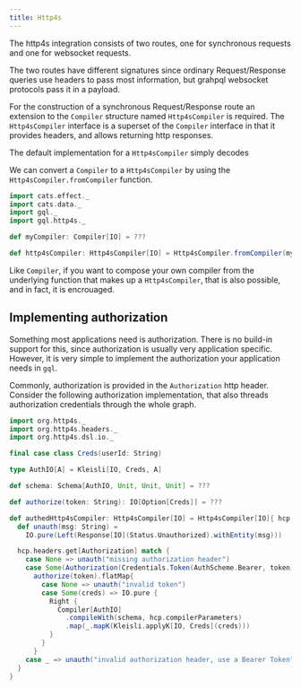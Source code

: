 ```yaml
---
title: Http4s
---
```

The http4s integration consists of two routes, one for synchronous requests and one for websocket requests.

The two routes have different signatures since ordinary Request/Response queries use headers to pass most information, but grahpql websocket protocols pass it in a payload.

For the construction of a synchronous Request/Response route an extension to the `Compiler` structure named `Http4sCompiler` is required.
The `Http4sCompiler` interface is a superset of the `Compiler` interface in that it provides headers, and allows returning http responses.

The default implementation for a `Http4sCompiler` simply decodes

We can convert a `Compiler` to a `Http4sCompiler` by using the `Http4sCompiler.fromCompiler` function.
```scala
import cats.effect._
import cats.data._
import gql._
import gql.http4s._

def myCompiler: Compiler[IO] = ???

def http4sCompiler: Http4sCompiler[IO] = Http4sCompiler.fromCompiler(myCompiler)
```
Like `Compiler`, if you want to compose your own compiler from the underlying function that makes up a `Http4sCompiler`, that is also possible, and in fact, it is encrouaged.

## Implementing authorization
Something most applications need is authorization.
There is no build-in support for this, since authorization is usually very application specific.
However, it is very simple to implement the authorization your application needs in `gql`.

Commonly, authorization is provided in the `Authorization` http header.
Consider the following authorization implementation, that also threads authorization credentials through the whole graph.
```scala
import org.http4s._
import org.http4s.headers._
import org.http4s.dsl.io._

final case class Creds(userId: String)

type AuthIO[A] = Kleisli[IO, Creds, A]

def schema: Schema[AuthIO, Unit, Unit, Unit] = ???

def authorize(token: String): IO[Option[Creds]] = ???

def authedHttp4sCompiler: Http4sCompiler[IO] = Http4sCompiler[IO]{ hcp =>
  def unauth(msg: String) = 
    IO.pure(Left(Response[IO](Status.Unauthorized).withEntity(msg)))

  hcp.headers.get[Authorization] match {
    case None => unauth("missing authorization header")
    case Some(Authorization(Credentials.Token(AuthScheme.Bearer, token))) =>
      authorize(token).flatMap{
        case None => unauth("invalid token")
        case Some(creds) => IO.pure {
          Right {
            Compiler[AuthIO]
              .compileWith(schema, hcp.compilerParameters)
              .map(_.mapK(Kleisli.applyK[IO, Creds](creds)))
          }
        }
      }
    case _ => unauth("invalid authorization header, use a Bearer Token")
  }
}
```


